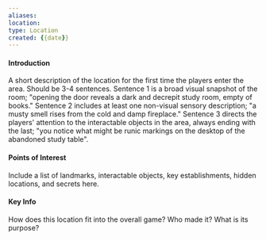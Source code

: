 ```yaml
---
aliases: 
location: 
type: Location
created: {{date}}
---
```

#### Introduction
A short description of the location for the first time the players enter the area. Should be 3-4 sentences. Sentence 1 is a broad visual snapshot of the room; "opening the door reveals a dark and decrepit study room, empty of books." Sentence 2 includes at least one non-visual sensory description; "a musty smell rises from the cold and damp fireplace." Sentence 3 directs the players' attention to the interactable objects in the area, always ending with the last; "you notice what might be runic markings on the desktop of the abandoned study table".
#### Points of Interest
Include a list of landmarks, interactable objects, key establishments, hidden locations, and secrets here.
#### Key Info
How does this location fit into the overall game? Who made it? What is its purpose?